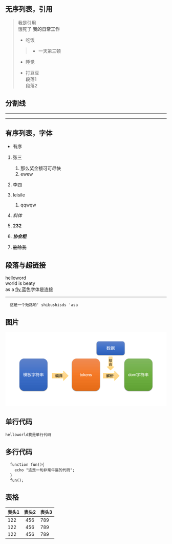 ## 无序列表，引用
> 我是引用  
> 饿死了 **我的日常工作**
> * 吃饭   
>> * 一天第三顿
> - 睡觉
> + 打豆豆   
> 段落1   
> 段落2

## 分割线
---
****

## 有序列表，字体
* 有序
1. 张三   
   1. 那么奖金额可可尽快
   2. ewew 

2. 李四
3. leisile
   1. qqwqw 
4. *斜体*
5. **232**
6. ***协会粗***
7. ~~删除我~~

## 段落与超链接
  helloword   
  world is beaty   
  as a [fly](http://192.168.30.253:9527/),蓝色字体是连接
****
      这是一个短路哟' shibushisds 'asa

## 图片

![](src\assets\mustache机理.png)

## 单行代码

`helloworld我是单行代码`   

## 多行代码
```
  function fun(){
    echo "这是一句非常牛逼的代码";
  }
  fun();
```

## 表格
表头1 | 表头2 | 表头3
---|:---:|:---
122|456|789
122|456|789
122|456|789